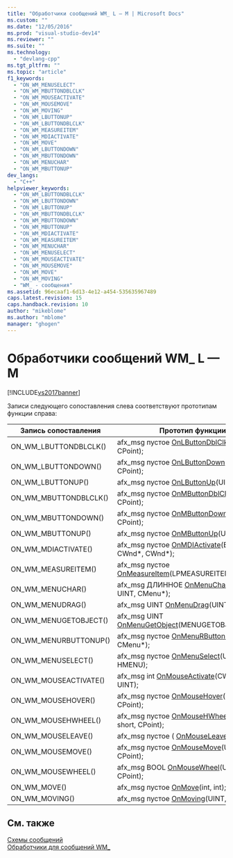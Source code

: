 ```yaml
---
title: "Обработчики сообщений WM_ L — M | Microsoft Docs"
ms.custom: ""
ms.date: "12/05/2016"
ms.prod: "visual-studio-dev14"
ms.reviewer: ""
ms.suite: ""
ms.technology: 
  - "devlang-cpp"
ms.tgt_pltfrm: ""
ms.topic: "article"
f1_keywords: 
  - "ON_WM_MENUSELECT"
  - "ON_WM_MBUTTONDBLCLK"
  - "ON_WM_MOUSEACTIVATE"
  - "ON_WM_MOUSEMOVE"
  - "ON_WM_MOVING"
  - "ON_WM_LBUTTONUP"
  - "ON_WM_LBUTTONDBLCLK"
  - "ON_WM_MEASUREITEM"
  - "ON_WM_MDIACTIVATE"
  - "ON_WM_MOVE"
  - "ON_WM_LBUTTONDOWN"
  - "ON_WM_MBUTTONDOWN"
  - "ON_WM_MENUCHAR"
  - "ON_WM_MBUTTONUP"
dev_langs: 
  - "C++"
helpviewer_keywords: 
  - "ON_WM_LBUTTONDBLCLK"
  - "ON_WM_LBUTTONDOWN"
  - "ON_WM_LBUTTONUP"
  - "ON_WM_MBUTTONDBLCLK"
  - "ON_WM_MBUTTONDOWN"
  - "ON_WM_MBUTTONUP"
  - "ON_WM_MDIACTIVATE"
  - "ON_WM_MEASUREITEM"
  - "ON_WM_MENUCHAR"
  - "ON_WM_MENUSELECT"
  - "ON_WM_MOUSEACTIVATE"
  - "ON_WM_MOUSEMOVE"
  - "ON_WM_MOVE"
  - "ON_WM_MOVING"
  - "WM_ - сообщения"
ms.assetid: 96ecaaf1-6d13-4e12-a454-535635967489
caps.latest.revision: 15
caps.handback.revision: 10
author: "mikeblome"
ms.author: "mblome"
manager: "ghogen"
---
```

# Обработчики сообщений WM_ L — M
[!INCLUDE[vs2017banner](../../assembler/inline/includes/vs2017banner.md)]

Записи следующего сопоставления слева соответствуют прототипам функции справа:  
  
|Запись сопоставления|Прототип функции|  
|--------------------------|----------------------|  
|ON\_WM\_LBUTTONDBLCLK\(\)|afx\_msg пустое [OnLButtonDblClk](../Topic/CWnd::OnLButtonDblClk.md)\(UINT, CPoint\);|  
|ON\_WM\_LBUTTONDOWN\(\)|afx\_msg пустое [OnLButtonDown](../Topic/CWnd::OnLButtonDown.md)\(UINT, CPoint\);|  
|ON\_WM\_LBUTTONUP\(\)|afx\_msg пустое [OnLButtonUp](../Topic/CWnd::OnLButtonUp.md)\(UINT, CPoint\);|  
|ON\_WM\_MBUTTONDBLCLK\(\)|afx\_msg пустое [OnMButtonDblClk](../Topic/CWnd::OnMButtonDblClk.md)\(UINT, CPoint\);|  
|ON\_WM\_MBUTTONDOWN\(\)|afx\_msg пустое [OnMButtonDown](../Topic/CWnd::OnMButtonDown.md)\(UINT, CPoint\);|  
|ON\_WM\_MBUTTONUP\(\)|afx\_msg пустое [OnMButtonUp](../Topic/CWnd::OnMButtonUp.md)\(UINT, CPoint\);|  
|ON\_WM\_MDIACTIVATE\(\)|afx\_msg пустое [OnMDIActivate](../Topic/CWnd::OnMDIActivate.md)\(BOOL, CWnd\*, CWnd\*\);|  
|ON\_WM\_MEASUREITEM\(\)|afx\_msg пустое [OnMeasureItem](../Topic/CWnd::OnMeasureItem.md)\(LPMEASUREITEMSTRUCT\);|  
|ON\_WM\_MENUCHAR\(\)|afx\_msg ДЛИННОЕ [OnMenuChar](../Topic/CWnd::OnMenuChar.md)\(UINT, UINT, CMenu\*\);|  
|ON\_WM\_MENUDRAG\(\)|afx\_msg UINT [OnMenuDrag](../Topic/CWnd::OnMenuDrag.md)\(UINT, CMenu\*\);|  
|ON\_WM\_MENUGETOBJECT\(\)|afx\_msg UINT [OnMenuGetObject](../Topic/CWnd::OnMenuGetObject.md)\(MENUGETOBJECTINFO\*\);|  
|ON\_WM\_MENURBUTTONUP\(\)|afx\_msg пустое [OnMenuRButtonUp](../Topic/CWnd::OnMenuRButtonUp.md)\(UINT, CMenu\*\);|  
|ON\_WM\_MENUSELECT\(\)|afx\_msg пустое [OnMenuSelect](../Topic/CWnd::OnMenuSelect.md)\(UINT, UINT, HMENU\);|  
|ON\_WM\_MOUSEACTIVATE\(\)|afx\_msg int [OnMouseActivate](../Topic/CWnd::OnMouseActivate.md)\(CWnd\*, UINT, UINT\);|  
|ON\_WM\_MOUSEHOVER\(\)|afx\_msg пустое [OnMouseHover](../Topic/CWnd::OnMouseHover.md)\(UINT, CPoint\);|  
|ON\_WM\_MOUSEHWHEEL\(\)|afx\_msg пустое [OnMouseHWheel](../Topic/CWnd::OnMouseHWheel.md)\(UINT, short, CPoint\);|  
|ON\_WM\_MOUSELEAVE\(\)|afx\_msg пустое \( [OnMouseLeave](../Topic/CWnd::OnMouseLeave.md)\);|  
|ON\_WM\_MOUSEMOVE\(\)|afx\_msg пустое [OnMouseMove](../Topic/CWnd::OnMouseMove.md)\(UINT, CPoint\);|  
|ON\_WM\_MOUSEWHEEL\(\)|afx\_msg BOOL [OnMouseWheel](../Topic/CWnd::OnMouseWheel.md)\(UINT, short, CPoint\);|  
|ON\_WM\_MOVE\(\)|afx\_msg пустое [OnMove](../Topic/CWnd::OnMove.md)\(int, int\);|  
|ON\_WM\_MOVING\(\)|afx\_msg пустое [OnMoving](../Topic/CWnd::OnMoving.md)\(UINT, LPRECT\);|  
  
## См. также  
 [Схемы сообщений](../../mfc/reference/message-maps-mfc.md)   
 [Обработчики для сообщений WM\_](../../mfc/reference/handlers-for-wm-messages.md)